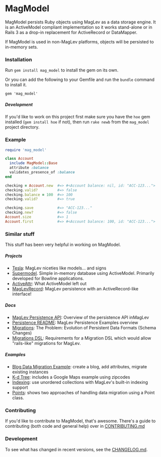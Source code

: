 # MagModel

MagModel persists Ruby objects using MagLev as a data storage engine. It is an
ActiveModel compliant implementation so it works stand-alone or in Rails 3 as a
drop-in replacement for ActiveRecord or DataMapper.

If MagModel is used in non-MagLev platforms, objects will be persisted to
in-memory sets.


### Installation

Run `gem install mag_model` to install the gem on its own.

Or you can add the following to your Gemfile and run the `bundle` command to
install it.

    gem 'mag_model'


##### Development

If you'd like to work on this project first make sure you have the `hoe` gem
installed (`gem install hoe` if not), then run `rake newb` from the
`mag_model` project directory.


### Example

```ruby
require 'mag_model'

class Account
  include MagModel::Base
  attribute :balance
  validates_presence_of :balance
end

checking = Account.new  #=> #<Account balance: nil, id: "ACC-123...">
checking.valid?         #=> false
checking.balance = 100  #=> 100
checking.valid?         #=> true

checking.save           #=> "ACC-123..."
checking.new?           #=> false
Account.size            #=> 1
Account.first           #=> #<Account balance: 100, id: "ACC-123...">
```


### Similar stuff

This stuff has been very helpful in working on MagModel.

##### Projects

* [Tesla][tesla]: MagLev niceties like models... and signs
* [Supermodel][supermodel]. Simple in-memory database using ActiveModel. Primarily
  developed for Bowline applications.
* [ActiveAttr][active_attr]: What ActiveModel left out
* [MagLevRecord][maglevrecord]: MagLev persistence with an
  ActiveRecord-like interface!

##### Docs

* [MagLev Persistence API][persistence_api]: Overview of the persistence API inMagLev
* [Persistence README][persistence_readme]: MagLev Persistence Examples overview
* [Migrations][migrations]: The Problem: Evolution of Persistent Data Formats (Schema Changes)
* [Migrations DSL][migrations_dsl]: Requirements for a Migration DSL which would allow
  "rails-like" migrations for MagLev.

##### Examples

* [Blog Data Migration Example][blog]: create a blog, add attributes, migrate existing
  instances
* [K-d Tree][kd_tree]: includes a Google Maps example using zipcodes
* [Indexing][indexing]: use unordered collections with MagLev's built-in indexing support
* [Points][points]: shows two approaches of handling data migration using a Point class.


### Contributing

If you'd like to contribute to MagModel, that's awesome. There's a guide to contributing
(both code and general help) over in [CONTRIBUTING.md](CONTRIBUTING.md)

### Development

To see what has changed in recent versions, see the [CHANGELOG.md](CHANGELOG.md).

[hoe]: http://www.zenspider.com/projects/hoe.html

[tesla]: https://github.com/jc00ke/tesla
[supermodel]: https://github.com/maccman/supermodel
[active_attr]: https://github.com/cgriego/active_attr
[maglevrecord]: https://github.com/knub/maglevrecord

[persistence_api]: https://github.com/MagLev/maglev/blob/master-1.9/docs/persistence-api.rdoc
[persistence_readme]: https://github.com/MagLev/maglev/blob/master-1.9/examples/persistence/Persistence-README.rdoc
[migrations]: https://github.com/MagLev/maglev/blob/master-1.9/examples/persistence/migrations/migrations.org
[migrations_dsl]: https://github.com/MagLev/maglev/blob/master-1.9/examples/persistence/migrations/migration-dsl.org

[migration_examples]: https://github.com/MagLev/maglev/blob/master-1.9/examples/persistence/migrations/example/example.rdoc
[kd_tree]: https://github.com/MagLev/maglev/blob/master-1.9/examples/persistence/kdtree/KDTree-README.rdoc
[indexing]: https://github.com/MagLev/maglev/blob/master-1.9/examples/persistence/indexing/Indexing-README.rdoc
[blog]: https://github.com/MagLev/maglev/blob/master-1.9/examples/persistence/migrations/example/example.rdoc
[points]: https://github.com/MagLev/maglev/blob/master-1.9/examples/persistence/migrations/example2/README.rdoc
